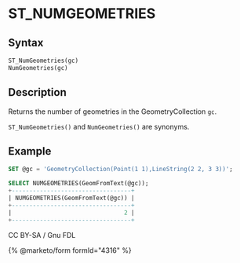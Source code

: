 # ST\_NUMGEOMETRIES

## Syntax

```sql
ST_NumGeometries(gc)
NumGeometries(gc)
```

## Description

Returns the number of geometries in the GeometryCollection `gc`.

`ST_NumGeometries()` and `NumGeometries()` are synonyms.

## Example

```sql
SET @gc = 'GeometryCollection(Point(1 1),LineString(2 2, 3 3))';

SELECT NUMGEOMETRIES(GeomFromText(@gc));
+----------------------------------+
| NUMGEOMETRIES(GeomFromText(@gc)) |
+----------------------------------+
|                                2 |
+----------------------------------+
```

CC BY-SA / Gnu FDL

{% @marketo/form formId="4316" %}
